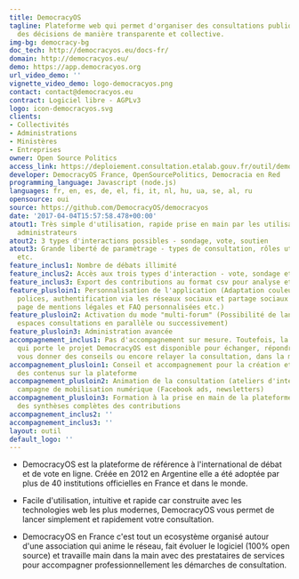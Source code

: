 ```yaml
---
title: DemocracyOS
tagline: Plateforme web qui permet d'organiser des consultations publiques et de prendre
  des décisions de manière transparente et collective.
img-bg: democracy-bg
doc_tech: http://democracyos.eu/docs-fr/
domain: http://democracyos.eu/
demo: https://app.democracyos.org
url_video_demo: ''
vignette_video_demo: logo-democracyos.png
contact: contact@democracyos.eu
contract: Logiciel libre - AGPLv3
logo: icon-democracyos.svg
clients:
- Collectivités
- Administrations
- Ministères
- Entreprises
owner: Open Source Politics
access_link: https://deploiement.consultation.etalab.gouv.fr/outil/democracyos
developer: DemocracyOS France, OpenSourcePolitics, Democracia en Red
programming_language: Javascript (node.js)
languages: fr, en, es, de, el, fi, it, nl, hu, ua, se, al, ru
opensource: oui
source: https://github.com/DemocracyOS/democracyos
date: '2017-04-04T15:57:58.478+00:00'
atout1: Très simple d'utilisation, rapide prise en main par les utilisateurs et les
  administrateurs
atout2: 3 types d'interactions possibles - sondage, vote, soutien
atout3: Grande liberté de paramètrage - types de consultation, rôles utilisateurs
  etc.
feature_inclus1: Nombre de débats illimité
feature_inclus2: Accès aux trois types d'interaction - vote, sondage et soutien
feature_inclus3: Export des contributions au format csv pour analyse et open data
feature_plusloin1: Personnalisation de l'application (Adaptation couleur, logo et
  polices, authentification via les réseaux sociaux et partage sociaux personnalisé,
  page de mentions légales et FAQ personnalisées etc.)
feature_plusloin2: Activation du mode "multi-forum" (Possibilité de lancer plusieurs
  espaces consultations en parallèle ou successivement)
feature_plusloin3: Administration avancée
accompagnement_inclus1: Pas d'accompagnement sur mesure. Toutefois, la communauté
  qui porte le projet DemocracyOS est disponible pour échanger, répondre à vos questions,
  vous donner des conseils ou encore relayer la consultation, dans la mesure du possible.
accompagnement_plusloin1: Conseil et accompagnement pour la création et la saisie
  des contenus sur la plateforme
accompagnement_plusloin2: Animation de la consultation (ateliers d'intelligence collective,
  campagne de mobilisation numérique (Facebook ads, newsletters)
accompagnement_plusloin3: Formation à la prise en main de la plateforme et production
  des synthèses complètes des contributions
accompagnement_inclus2: ''
accompagnement_inclus3: ''
layout: outil
default_logo: ''
---
```

* DemocracyOS est la plateforme de référence à l'international de débat et de vote en ligne. Créée en 2012 en Argentine elle a été adoptée par plus de 40 institutions officielles en France et dans le monde.

* Facile d'utilisation, intuitive et rapide car construite avec les technologies web les plus modernes, DemocracyOS vous permet de lancer simplement et rapidement votre consultation.

* DemocracyOS en France c'est tout un ecosystème organisé autour d'une association qui anime le réseau, fait évoluer le logiciel (100% open source) et travaille main dans la main avec des prestataires de services pour accompagner professionnellement les démarches de consultation. 